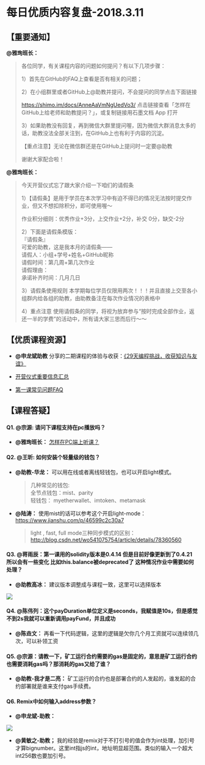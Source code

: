 # 每日优质内容复盘-2018.3.11

## 【重要通知】

**@雅珣班长：** 

> 各位同学，有关课程内容的问题如何提问？有以下几项步骤：
> 
> 1）首先在GitHub的FAQ上查看是否有相关的问题；
> 
> 2）在小组群里或者GitHub上@助教并提问，不会提问的同学点击下面链接
> 
> https://shimo.im/docs/AnneAaVmNgUedVo3/ 点击链接查看「怎样在GitHub上给老师和助教提问？」，或复制链接用石墨文档 App 打开
> 
> 3）如果助教没有回复，再到微信大群里提问喔，因为微信大群消息太多的话，助教没法全部关注到，在GitHub上也有利于内容的沉淀。
> 
> 【重点注意】无论在微信群还是在GitHub上提问时一定要@助教 
> 
> 谢谢大家配合啦！

**@雅珣班长：** 

> 今天开营仪式忘了跟大家介绍一下咱们的请假条  
> 
> 1）【请假条】是用于学员在本次学习中有迫不得已的情况无法按时提交作业，但又不想扣除积分，即可使用喔～
> 
> 作业积分细则：优秀作业+3分，上交作业+2分，补交 0分，缺交-2分
> 
> 2）下面是请假条模版：  
> 『请假条』  
> 可爱的助教，这是我本月的请假条——   
> 请假人：小组+学号+姓名+GitHub昵称  
> 请假时间：第几周+第几次作业  
> 请假理由：  
> 承诺补齐时间：几月几日  
> 
> 3）请假条使用规则
> 本学期每位学员仅限用两次！！！并且直接上交至各小组群内给各组的助教，由助教备注在每次作业情况的表格中
> 
> 4）重点注意️
> 使用请假条的同学，将视为放弃参与“按时完成全部作业，返还一半的学费”的活动中，所有请大家三思而后行～～

## 【优质课程资源】

- **@申龙斌助教** 分享的二期课程的体验与收获：[《29天编程挑战，收获知识与友谊》](https://mp.weixin.qq.com/s/FhT1gjM4bREEdaSHSj11yg)
- [开营仪式重要信息汇总](https://github.com/Guigulive/Wiki/blob/master/daily-review/posts/3/%E5%BC%80%E8%90%A5%E4%BB%AA%E5%BC%8F%E9%87%8D%E8%A6%81%E4%BF%A1%E6%81%AF%E6%B1%87%E6%80%BB.md)

- [第一课常见问题FAQ](https://github.com/Guigulive/Wiki/blob/master/FAQ/%E6%99%BA%E8%83%BD%E5%90%88%E7%BA%A6%E5%BC%80%E5%8F%91FAQ-1.md)

## 【课程答疑】

#### Q1. @宗源: 请问下课程支持在pc播放吗？

- **@雅珣班长：** [怎样在PC端上听课？](https://shimo.im/doc/TdYzRDyAdD8MO2PG?r=E83DRZ&from=groupmessage)

#### Q2. @王昕: 如何安装个轻量级的钱包？

- **@助教-华龙：** 可以用在线或者离线轻钱包，也可以开启light模式。
    > 几种常见的钱包:  
    > 全节点钱包：mist、parity  
    > 轻钱包： myetherwallet、imtoken、metamask

- **@陆涛：** 使用mist的话可以参考这个开启light-mode：https://www.jianshu.com/p/46599c2c30a7
    > light , fast, full mode三种同步模式的区别： http://blog.csdn.net/wo541075754/article/details/78360560

#### Q3. @蒋雨辰：第一课用的solidity版本是0.4.14 但是目前好像更新到了0.4.21 所以会有一些变化 比如this.balance被deprecated了 这种情况作业中需要如何处理？

- **@助教高冰：** 建议版本调整成与课程一致，这里可以选择版本

![](images/2018.3.11_version.jpg)

#### Q4. @陈伟列：这个payDuration单位定义是seconds，我赋值是10s，但是感觉不到2s我就可以重新调用payFund，并且成功

- **@陈垚文：** 再看一下代码逻辑，这里的逻辑是欠你几个月工资就可以连续领几次，可以补领工资

#### Q5. @宗源：请教一下，矿工运行合约需要的gas是固定的，意思是矿工运行合约也需要消耗gas吗？那消耗的gas又给了谁？

- **@助教-我才是二亮：** 矿工运行的合约也是部署合约的人发起的，谁发起的合约部署就是谁来支付gas手续费。

#### Q6. Remix中如何输入address参数？

- **@申龙斌-助教：** 

![](images/2018.3.11_address.png)

- **@黄敏之-助教；** 我的经验是remix对于不打引号的值会作为int处理，加引号才算bignumber。这里int指js的int，地址明显超范围。类似的输入一个超大int256数也要加引号。
